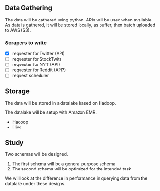 ## Data Gathering

The data will be gathered using python. APIs will be used when available. 
As data is gathered, it will be stored locally, as buffer, then batch uploaded to AWS (S3). 

### Scrapers to write

- [X] requester for Twitter (API)
- [ ] requester for StockTwits 
- [ ] requester for NYT (API)
- [ ] requester for Reddit (API?)
- [ ] request scheduler

## Storage

The data will be stored in a datalake based on Hadoop.

The datalake will be setup with Amazon EMR.

* Hadoop
* Hive

## Study 

Two schemas will be designed.

1. The first schema will be a general purpose schema
2. The second schema will be optimized for the intended task

We will look at the difference in performance in querying data from the datalake under these designs.
